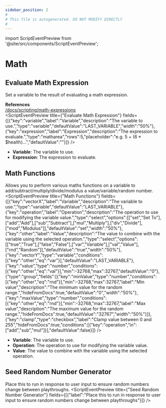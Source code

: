 ```yaml
---
sidebar_position: 2
#
# This file is autogenerated. DO NOT MODIFY DIRECTLY
#
---
```


import ScriptEventPreview from '@site/src/components/ScriptEventPreview';

# Math

## Evaluate Math Expression
Set a variable to the result of evaluating a math expression.

**References**  
[/docs/scripting/math-expressions](/docs/scripting/math-expressions)  
<ScriptEventPreview title={"Evaluate Math Expression"} fields={[{"key":"variable","label":"Variable","description":"The variable to use.","type":"variable","defaultValue":"LAST_VARIABLE","width":"50%"},{"key":"expression","label":"Expression","description":"The expression to evaluate.","type":"matharea","rows":5,"placeholder":"e.g. 5 + (6 * $health)...","defaultValue":""}]} />

- **Variable**: The variable to use.  
- **Expression**: The expression to evaluate.  

## Math Functions
Allows you to perform various maths functions on a variable to add/subtract/multiply/divide/modulus a value/variable/random number.
<ScriptEventPreview title={"Math Functions"} fields={[{"key":"vectorX","label":"Variable","description":"The variable to use.","type":"variable","defaultValue":"LAST_VARIABLE"},{"key":"operation","label":"Operation","description":"The operation to use for modifying the variable value.","type":"select","options":[["set","Set To"],["add","Add"],["sub","Subtract"],["mul","Multiply"],["div","Divide"],["mod","Modulus"]],"defaultValue":"set","width":"50%"},{"key":"other","label":"Value","description":"The value to combine with the variable using the selected operation.","type":"select","options":[["true","True"],["false","False"],["var","Variable"],["val","Value"],["rnd","Random"]],"defaultValue":"true","width":"50%"},{"key":"vectorY","type":"variable","conditions":[{"key":"other","eq":"var"}],"defaultValue":"LAST_VARIABLE"},{"key":"value","type":"number","conditions":[{"key":"other","eq":"val"}],"min":-32768,"max":32767,"defaultValue":"0"},{"type":"group","fields":[{"key":"minValue","type":"number","conditions":[{"key":"other","eq":"rnd"}],"min":-32768,"max":32767,"label":"Min value","description":"The minimum value for the random range.","hideFromDocs":true,"defaultValue":"0","width":"50%"},{"key":"maxValue","type":"number","conditions":[{"key":"other","eq":"rnd"}],"min":-32768,"max":32767,"label":"Max value","description":"The maximum value for the random range.","hideFromDocs":true,"defaultValue":"32767","width":"50%"}]},{"key":"clamp","type":"checkbox","label":"Clamp value between 0 and 255","hideFromDocs":true,"conditions":[{"key":"operation","in":["add","sub","mul"]}],"defaultValue":false}]} />

- **Variable**: The variable to use.  
- **Operation**: The operation to use for modifying the variable value.  
- **Value**: The value to combine with the variable using the selected operation.  

## Seed Random Number Generator
Place this to run in response to user input to ensure random numbers change between playthroughs.
<ScriptEventPreview title={"Seed Random Number Generator"} fields={[{"label":"Place this to run in response to user input to ensure random numbers change between playthroughs"}]} />


